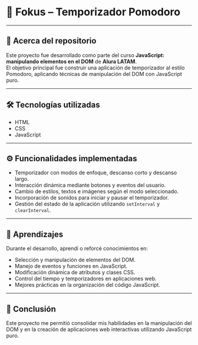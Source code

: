 # 📌 Fokus – Temporizador Pomodoro

---

## 📂 Acerca del repositorio

Este proyecto fue desarrollado como parte del curso **JavaScript: manipulando elementos en el DOM** de **Alura LATAM**.  
El objetivo principal fue construir una aplicación de temporizador al estilo Pomodoro, aplicando técnicas de manipulación del DOM con JavaScript puro.

---

## 🛠️ Tecnologías utilizadas

- HTML  
- CSS  
- JavaScript

---

## ⚙️ Funcionalidades implementadas

- Temporizador con modos de enfoque, descanso corto y descanso largo.  
- Interacción dinámica mediante botones y eventos del usuario.  
- Cambio de estilos, textos e imágenes según el modo seleccionado.  
- Incorporación de sonidos para iniciar y pausar el temporizador.  
- Gestión del estado de la aplicación utilizando `setInterval` y `clearInterval`.

---

## 🚀 Aprendizajes

Durante el desarrollo, aprendí o reforcé conocimientos en:

- Selección y manipulación de elementos del DOM.  
- Manejo de eventos y funciones en JavaScript.  
- Modificación dinámica de atributos y clases CSS.  
- Control del tiempo y temporizadores en aplicaciones web.  
- Mejores prácticas en la organización del código JavaScript.

---

## 🎯 Conclusión

Este proyecto me permitió consolidar mis habilidades en la manipulación del DOM y en la creación de aplicaciones web interactivas utilizando JavaScript puro.
